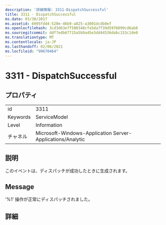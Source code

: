 ```yaml
---
description: '詳細情報: 3311-DispatchSuccessful'
title: 3311 - DispatchSuccessful
ms.date: 03/30/2017
ms.assetid: 6995fdd4-520e-46b9-a825-a3001dcdb0ef
ms.openlocfilehash: 3cd3d63e7f500348cfa5da7f39d5976099cd6ab8
ms.sourcegitcommit: ddf7edb67715a5b9a45e3dd44536dabc153c1de0
ms.translationtype: MT
ms.contentlocale: ja-JP
ms.lasthandoff: 02/06/2021
ms.locfileid: "99670464"
---
```

# <a name="3311---dispatchsuccessful"></a>3311 - DispatchSuccessful

## <a name="properties"></a>プロパティ  
  
|||  
|-|-|  
|id|3311|  
|Keywords|ServiceModel|  
|Level|Information|  
|チャネル|Microsoft-Windows-Application Server-Applications/Analytic|  
  
## <a name="description"></a>説明  

 このイベントは、ディスパッチが成功したときに生成されます。  
  
## <a name="message"></a>Message  

 '%1' 操作が正常にディスパッチされました。  
  
## <a name="details"></a>詳細
